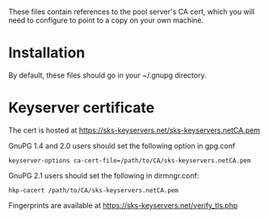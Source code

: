 These files contain references to the pool server's CA cert, which you will
need to configure to point to a copy on your own machine.

# Installation

By default, these files should go in your ~/.gnupg directory.

# Keyserver certificate
The cert is hosted at https://sks-keyservers.net/sks-keyservers.netCA.pem

GnuPG 1.4 and 2.0 users should set the following option in gpg.conf

    keyserver-options ca-cert-file=/path/to/CA/sks-keyservers.netCA.pem

GnuPG 2.1 users should set the following in dirmngr.conf:

    hkp-cacert /path/to/CA/sks-keyservers.netCA.pem

Fingerprints are available at https://sks-keyservers.net/verify_tls.php
